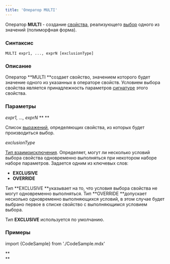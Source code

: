 ```yaml
---
title: 'Оператор MULTI'
---
```


Оператор **MULTI** - создание [свойства](Свойства.md), реализующего [выбор](Выбор_CASE_IF_MULTI_OVERRIDE_EXCLUSIVE.md#Выбор(CASE,IF,MULTI,OVERRIDE,EXCLUSIVE-broken)-single) одного из значений (полиморфная форма).

### Синтаксис

    MULTI expr1, ..., exprN [exclusionType]

### Описание

Оператор **MULTI **создает свойство, значением которого будет значение одного из указанных в операторе свойств. Условием выбора свойства является принадлежность параметров [сигнатуре](Оператор_CLASS.md) этого свойства. 

### Параметры

*expr1, ..., exprN* ** ** 

Список [выражений](Выражения.md), определяющих свойства, из которых будет производиться выбор.

*exclusionType*

[Тип взаимоисключения](Выбор_CASE_IF_MULTI_OVERRIDE_EXCLUSIVE.md#Выбор(CASE,IF,MULTI,OVERRIDE,EXCLUSIVE-broken)-exclusive). Определяет, могут ли несколько условий выбора свойства одновременно выполняться при некотором наборе наборе параметров. Задается одним из ключевых слов:

-   **EXCLUSIVE**
-   **OVERRIDE**

Тип **EXCLUSIVE **указывает на то, что условия выбора свойства не могут одновременно выполняться. Тип **OVERRIDE **допускает несколько одновременно выполняющихся условий, в этом случае будет выбрано первое в списке свойство с выполняющимся условием выбора. 

Тип **EXCLUSIVE** используется по умолчанию.

### Примеры


import {CodeSample} from './CodeSample.mdx'

<CodeSample url="https://documentation.lsfusion.org/sample?file=OperatorPropertySample&block=multi"/>

**  
**
